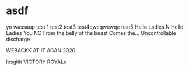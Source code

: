 # asdf

yo wassaup test 1 test2 test3 test4qweqwewqe test5 Hello Ladies N Hello Ladies
You NO From the belly of the beast Comes the... Uncontrollable discharge

WEBACKK AT IT AGAN 2020

lesgitit VICTORY ROYALe
